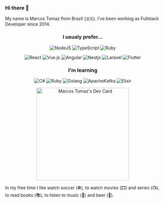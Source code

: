 ### Hi there 👋

My name is Marcos Tomaz from Brazil (🇧🇷). I've been working as Fullstack Developer since 2014.

<h3 align="center">
  I usualy prefer...
</h3>
<p align="center">
  <img alt="NodeJS" src="https://img.shields.io/badge/node.js%20-%2343853D.svg?&style=for-the-badge&logo=node.js&logoColor=white"/>
  <img alt="TypeScript" src="https://img.shields.io/badge/typescript%20-%23007ACC.svg?&style=for-the-badge&logo=typescript&logoColor=white"/>
  <img alt="Ruby" src="https://img.shields.io/badge/ruby-%2320232a.svg?&style=for-the-badge&logo=ruby&logoColor=red"/>
</p>
<p align="center">
  <img alt="React" src="https://img.shields.io/badge/react%20-%2320232a.svg?&style=for-the-badge&logo=react&logoColor=%2361DAFB"/>
  <img alt="Vue.js" src="https://img.shields.io/badge/vuejs%20-%2335495e.svg?&style=for-the-badge&logo=vue.js&logoColor=%234FC08D"/>
  <img alt="Angular" src="https://img.shields.io/badge/angular%20-%23DD0031.svg?&style=for-the-badge&logo=angular&logoColor=white"/>
  <img alt="Nestjs" src="https://img.shields.io/badge/nestjs-%23DD0031.svg?logo=nestjs&style=for-the-badge" />
  <img alt="Laravel" src="https://img.shields.io/badge/laravel-%2320232a.svg?logo=laravel&style=for-the-badge" />
  <img alt="Flutter" src="https://img.shields.io/badge/flutter-%2320232a.svg?logo=flutter&style=for-the-badge&logoColor=blue">
</p>

<h3 align="center">
 I'm learning  
</h3>
<p align="center">
  <img alt="C#" src="https://img.shields.io/badge/c%23%20-%2320232a.svg?&style=for-the-badge&logo=c-sharp&logoColor=white"/>
  <img alt="Ruby" src="https://img.shields.io/badge/ruby-%2320232a.svg?&style=for-the-badge&logo=ruby&logoColor=red"/>
  <img alt="Golang" src="https://img.shields.io/badge/golang-%2320232a.svg?logo=go&style=for-the-badge" />
  <img alt="ApacheKafka" src="https://img.shields.io/badge/kafka-%2320232a.svg?logo=apachekafka&style=for-the-badge"/>
  <img alt="Elixir" src="https://img.shields.io/badge/elixir-%2320232a.svg?logo=elixir&style=for-the-badge" />
</p>

 <p align="center">
<a href="https://app.daily.dev/marcosvto"><img src="https://api.daily.dev/devcards/4638303f6bd04aafb6ab1a582b5eb5e2.png?r=vqk" width="300" alt="Marcos Tomaz's Dev Card"/></a>
  </p>
<p>
In my free time I like watch soccer (⚽️), to watch movies (🎞️) and series (📺), to read books (📚), to listen to music (🎵) and beer (🍺).
</p>


